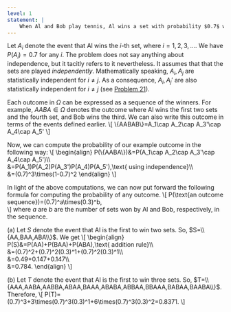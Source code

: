 ```yaml
---
level: 1
statement: |
    When Al and Bob play tennis, Al wins a set with probability $0.7$ while Bob wins with probability $0.3$. What is the probability that Al will be the first to win (a) two sets and (b) three sets?
---
```

Let $A_i$ denote the event that Al wins the $i$-th set, where $i=1,2,3,...$. We have $P(A_i)=0.7$ for any $i$. The problem does not say anything about independence, but it tacitly refers to it nevertheless. It assumes that that the sets are played *independently*. Mathematically speaking, $A_i,A_j$ are statistically independent for $i\neq j$. As a consequence, $A_i,A_j'$ are also statistically independent for $i\neq j$ (see [Problem 21](/problems/22)).

Each outcome in $\Omega$ can be expressed as a sequence of the winners. For example, $AABA\in\Omega$ denotes the outcome where Al wins the first two sets and the fourth set, and Bob wins the third. We can also write this outcome in terms of the events defined earlier.
\\[
\\{AABAB\\}=A_1\cap A_2\cap A_3'\cap A_4\cap A_5'
\\]

Now, we can compute the probability of our example outcome in the following way:
\\[
\begin{align}
P(\\{AABA\\})&=P(A_1\cap A_2\cap A_3'\cap A_4\cap A_5')\\\\\
&=P(A_1)P(A_2)P(A_3')P(A_4)P(A_5'),\text{ using independence}\\\\\
&=(0.7)^3\times(1-0.7)^2
\end{align}
\\]

In light of the above computations, we can now put forward the following formula for computing the probability of any outcome.
\\[
P(\text{an outcome sequence})=(0.7)^a\times(0.3)^b,    
\\]
where $a$ are $b$ are the number of sets won by Al and Bob, respectively, in the sequence.

(a) Let $S$ denote the event that Al is the first to win two sets. So,
$S=\\{AA,BAA,ABA\\}$. We get
\\[
\begin{align}
P(S)&=P(AA)+P(BAA)+P(ABA),\text{ addition rule}\\\\\
&=(0.7)^2+(0.7)^2(0.3)^1+(0.7)^2(0.3)^1\\\\\
&=0.49+0.147+0.147\\\\\
&=0.784.
\end{align}
\\]

(b) Let $T$ denote the event that Al is the first to win three sets. So,
$T=\\{AAA,AABA,AABBA,ABAA,BAAA,ABABA,ABBAA,BBAAA,BABAA,BAABA\\}$. Therefore,
\\[
P(T)=(0.7)^3+3\times(0.7)^3(0.3)^1+6\times(0.7)^3(0.3)^2=0.8371.
\\]
